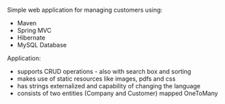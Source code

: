 Simple web application for managing customers using:
  - Maven
  - Spring MVC
  - Hibernate
  - MySQL Database

Application:
  - supports CRUD operations - also with search box and sorting
  - makes use of static resources like images, pdfs and css
  - has strings externalized and capability of changing the language
  - consists of two entities (Company and Customer) mapped OneToMany
